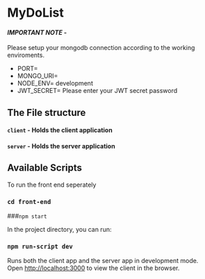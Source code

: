 # MyDoList

#### _**IMPORTANT NOTE**_ - 
Please setup your mongodb connection according to the working enviroments.

- PORT=
- MONGO_URI=
- NODE_ENV= development
- JWT_SECRET= Please enter your JWT secret password


## The File structure
#### `client` - Holds the client application
#### `server` - Holds the server application


## Available Scripts

To run the front end seperately
### `cd front-end`
###`npm start`

In the project directory, you can run:

### `npm run-script dev`

Runs both the client app and the server app in development mode.<br>
Open [http://localhost:3000](http://localhost:3000) to view the client in the browser.

